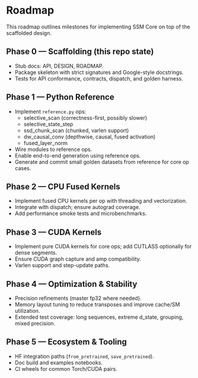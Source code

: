 # Roadmap

This roadmap outlines milestones for implementing SSM Core on top of the scaffolded design.

## Phase 0 — Scaffolding (this repo state)
- Stub docs: API, DESIGN, ROADMAP.
- Package skeleton with strict signatures and Google-style docstrings.
- Tests for API conformance, contracts, dispatch, and golden harness.

## Phase 1 — Python Reference
- Implement `reference.py` ops:
  - selective_scan (correctness-first, possibly slower)
  - selective_state_step
  - ssd_chunk_scan (chunked, varlen support)
  - dw_causal_conv (depthwise, causal, fused activation)
  - fused_layer_norm
- Wire modules to reference ops.
- Enable end-to-end generation using reference ops.
- Generate and commit small golden datasets from reference for core op cases.

## Phase 2 — CPU Fused Kernels
- Implement fused CPU kernels per op with threading and vectorization.
- Integrate with dispatch; ensure autograd coverage.
- Add performance smoke tests and microbenchmarks.

## Phase 3 — CUDA Kernels
- Implement pure CUDA kernels for core ops; add CUTLASS optionally for dense segments.
- Ensure CUDA graph capture and amp compatibility.
- Varlen support and step-update paths.

## Phase 4 — Optimization & Stability
- Precision refinements (master fp32 where needed).
- Memory layout tuning to reduce transposes and improve cache/SM utilization.
- Extended test coverage: long sequences, extreme d_state, grouping, mixed precision.

## Phase 5 — Ecosystem & Tooling
- HF integration paths (`from_pretrained`, `save_pretrained`).
- Doc build and examples notebooks.
- CI wheels for common Torch/CUDA pairs.

